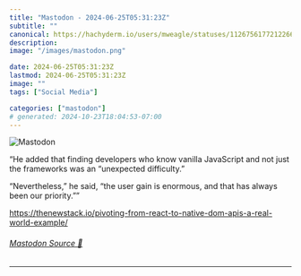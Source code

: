 ```yaml
---
title: "Mastodon - 2024-06-25T05:31:23Z"
subtitle: ""
canonical: https://hachyderm.io/users/mweagle/statuses/112675617721226690
description:
image: "/images/mastodon.png"

date: 2024-06-25T05:31:23Z
lastmod: 2024-06-25T05:31:23Z
image: ""
tags: ["Social Media"]

categories: ["mastodon"]
# generated: 2024-10-23T18:04:53-07:00
---
```

![Mastodon](/images/mastodon.png)

<p>“He added that finding developers who know vanilla JavaScript and not just the frameworks was an “unexpected difficulty.”</p><p>“Nevertheless,” he said, “the user gain is enormous, and that has always been our priority.””</p><p><a href="https://thenewstack.io/pivoting-from-react-to-native-dom-apis-a-real-world-example/" target="_blank" rel="nofollow noopener noreferrer" translate="no"><span class="invisible">https://</span><span class="ellipsis">thenewstack.io/pivoting-from-r</span><span class="invisible">eact-to-native-dom-apis-a-real-world-example/</span></a></p>


###### [Mastodon Source 🐘](https://hachyderm.io/@mweagle/112675617721226690)

___
